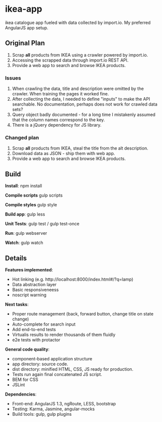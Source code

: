 # ikea-app
ikea catalogue app fueled with data collected by import.io. My preferred AngularJS app setup.

## Original Plan
  1)  Scrap **all** products from IKEA using a crawler powered by import.io.
  2)  Accessing the scrapped data through import.io REST API.
  3)  Provide a web app to search and browse IKEA products.

### Issues
  1)  When crawling the data, title and description were omitted by the crawler. When training the pages it worked fine.
  2)  After collecting the data, I needed to define "inputs" to make the API searchable. No documentation, perhaps does not work for crawled data sets?
  3)  Query object badly documented - for a long time I mistakenly assumed that the column names correspond to the key.
  4)  There is a jQuery dependency for JS library.

### Changed plan
  1)  Scrap **all** products from IKEA, steal the title from the alt description.
  2)  Download data as JSON - ship them with web app.
  3)  Provide a web app to search and browse IKEA products.


## Build

**Install**:
npm install

**Compile scripts**
gulp scripts

**Compile styles**
gulp style

**Build app**:
gulp less

**Unit Tests**:
gulp test / gulp test-once

**Run**:
gulp webserver

**Watch**: 
gulp watch


## Details

**Features implemented**:
  * Hot linking (e.g. http://localhost:8000/index.html#/?q=lamp)
  * Data abstraction layer
  * Basic responsiveneess
  * noscript warning

**Next tasks**:
  * Proper route management (back, forward button, change title on state change)
  * Auto-complete for search input
  * Add end-to-end tests
  * Virtualis results to render thousands of them fluidly
  * e2e tests with protactor
  
**General code quality**:
  * component-based application structure
  * app directory: source code.
  * dist directory: minified HTML, CSS, JS ready for production.
  * Tests run again final concatenated JS script.
  * BEM for CSS
  * JSLint
  
**Dependencies**:
  * Front-end: AngularJS 1.3, ngRoute, LESS, bootstrap
  * Testing: Karma, Jasmine, angular-mocks
  * Build tools: gulp, gulp plugins